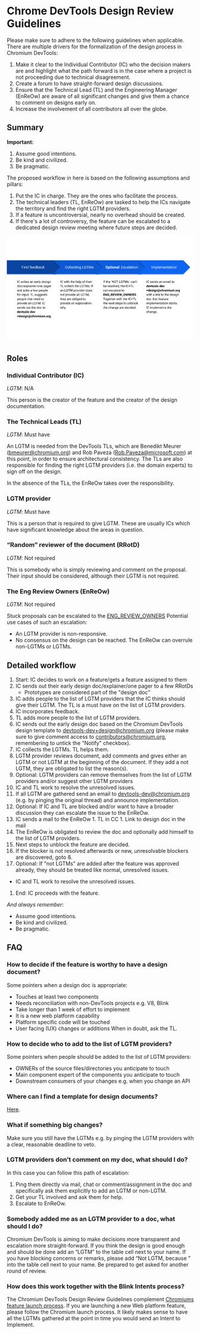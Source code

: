 # Chrome DevTools Design Review Guidelines

Please make sure to adhere to the following guidelines when applicable. There are multiple drivers for the formalization of the design process in Chromium DevTools:
1. Make it clear to the Individual Contributor (IC) who the decision makers are and highlight what the path forward is in the case where a project is not proceeding due to technical disagreement.
1. Create a forum to have straight-forward design discussions.
1. Ensure that the Technical Lead (TL) and the Engineering Manager (EnReOw) are aware of all significant changes and give them a chance to comment on designs early on.
1. Increase the involvement of all contributors all over the globe.

## Summary

**Important:**
1. Assume good intentions.
1. Be kind and civilized.
1. Be pragmatic.

The proposed workflow in here is based on the following assumptions and pillars:
1. Put the IC in charge. They are the ones who facilitate the process.
1. The technical leaders (TL, EnReOw) are tasked to help the ICs navigate the territory and find the right LGTM providers.
1. If a feature is uncontroversial, nearly no overhead should be created.
1. If there's a lot of controversy, the feature can be escalated to a dedicated design review meeting where future steps are decided.

![DevTools Design Guidelines at a glance](docs/images/DevToolsDesignGuidelines.png "DevTools Design Guidelines at a glance")

## Roles
### Individual Contributor (IC)
*LGTM*: N/A

This person is the creator of the feature and the creator of the design documentation.

### The Technical Leads (TL)
*LGTM*: Must have

An LGTM is needed from the DevTools TLs, which are Benedikt Meurer (bmeurer@chromium.org) and Rob Paveza (Rob.Paveza@microsoft.com) at this point, in order to ensure architectural consistency. The TLs are also responsible for finding the right LGTM providers (i.e. the domain experts) to sign off on the design.

In the absence of the TLs, the EnReOw takes over the responsibility.

### LGTM provider
*LGTM*: Must have

This is a person that is required to give LGTM. These are usually ICs which have significant knowledge about the areas in question.

### “Random” reviewer of the document (RRotD)
*LGTM*: Not required

This is somebody who is simply reviewing and comment on the proposal. Their input should be considered, although their LGTM is not required.

### The Eng Review Owners (EnReOw)
*LGTM*: Not required

Stuck proposals can be escalated to the [ENG_REVIEW_OWNERS](https://cs.chromium.org/chromium/src/third_party/devtools-frontend/src/ENG_REVIEW_OWNERS) Potential use cases of such an escalation:
- An LGTM provider is non-responsive.
- No consensus on the design can be reached.
The EnReOw can overrule non-LGTMs or LGTMs.

## Detailed workflow

1. Start: IC decides to work on a feature/gets a feature assigned to them
1. IC sends out their early design doc/explainer/one pager to a few RRotDs
   - Prototypes are considered part of the "design doc"
1. IC adds people to the list of LGTM providers that the IC thinks should give their LGTM. The TL is a must have on the list of LGTM providers.
1. IC incorporates feedback.
1. TL adds more people to the list of LGTM providers.
1. IC sends out the early design doc based on the Chromium DevTools design template to devtools-dev+design@chromium.org (please make sure to give comment access to contributors@chromium.org, remembering to untick the "Notify" checkbox).
1. IC collects the LGTMs. TL helps them.
  1. LGTM provider reviews document, add comments and gives either an LGTM or not LGTM at the beginning of the document. If they add a not LGTM, they are obligated to list the reason(s).
  1. Optional: LGTM providers can remove themselves from the list of LGTM providers and/or suggest other LGTM providers
  1. IC and TL work to resolve the unresolved issues.
  1. If all LGTM are gathered send an email to devtools-dev@chromium.org (e.g. by pinging the original thread) and announce implementation.
1. Optional: If IC and TL are blocked and/or want to have a broader discussion they can escalate the issue to the EnReOw.
  1. IC sends a mail to the EnReOw
    1. TL in CC
    1. Link to design doc in the mail
  1. The EnReOw is obligated to review the doc and optionally add himself to the list of LGTM providers.
  1. Next steps to unblock the feature are decided.
  1. If the blocker is not resolved afterwards or new, unresolvable blockers are discovered, goto 8.
1. Optional: If "not LGTMs" are added after the feature was approved already, they should be treated like normal, unresolved issues.
  - IC and TL work to resolve the unresolved issues.
1. End: IC proceeds with the feature.

*And always remember*:
- Assume good intentions.
- Be kind and civilized.
- Be pragmatic.

## FAQ
### How to decide if the feature is worthy to have a design document?
Some pointers when a design doc is appropriate:
- Touches at least two components
- Needs reconciliation with non-DevTools projects e.g. V8, Blink
- Take longer than 1 week of effort to implement
- It is a new web platform capability
- Platform specific code will be touched
- User facing (UX) changes or additions
When in doubt, ask the TL.

### How to decide who to add to the list of LGTM providers?
Some pointers when people should be added to the list of LGTM providers:
- OWNERs of the source files/directories you anticipate to touch
- Main component expert of the components you anticipate to touch
- Downstream consumers of your changes e.g. when you change an API

### Where can I find a template for design documents?
[Here](http://bit.ly/devtools-design-doc-template).

### What if something big changes?
Make sure you still have the LGTMs e.g. by pinging the LGTM providers with a clear, reasonable deadline to veto.

### LGTM providers don’t comment on my doc, what should I do?
In this case you can follow this path of escalation:
1. Ping them directly via mail, chat or comment/assignment in the doc and specifically ask them explicitly to add an LGTM or non-LGTM.
1. Get your TL involved and ask them for help.
1. Escalate to EnReOw.

### Somebody added me as an LGTM provider to a doc, what should I do?
Chromium DevTools is aiming to make decisions more transparent and escalation more straight-forward. If you think the design is good enough and should be done add an “LGTM” to the table cell next to your name.
If you have blocking concerns or remarks, please add “Not LGTM, because <reason>” into the table cell next to your name. Be prepared to get asked for another round of review.

### How does this work together with the Blink Intents process?
The Chromium DevTools Design Review Guidelines complement [Chromiums feature launch process](https://www.chromium.org/blink/launching-features). If you are launching a new Web platform feature, please follow the Chromium launch process. It likely makes sense to have all the LGTMs gathered at the point in time you would send an Intent to Implement.

